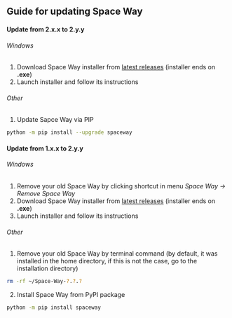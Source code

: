 ## Guide for updating Space Way


#### Update from 2.x.x to 2.y.y

###### Windows

1. Download Space Way installer from [latest releases](https://github.com/YariKartoshe4ka/Space-Way/releases/latest) (installer ends on **.exe**)
2. Launch installer and follow its instructions

###### Other

1. Update Sapce Way via PIP
```sh
python -m pip install --upgrade spaceway
```


#### Update from 1.x.x to 2.y.y

###### Windows

1. Remove your old Space Way by clicking shortcut in menu *Space Way -> Remove Space Way*
1. Download Space Way installer from [latest releases](https://github.com/YariKartoshe4ka/Space-Way/releases/latest) (installer ends on **.exe**)
3. Launch installer and follow its instructions

###### Other

1. Remove your old Space Way by terminal command (by default, it was installed in the home directory, if this is not the case, go to the installation directory)
```sh
rm -rf ~/Space-Way-?.?.?
```

2. Install Space Way from PyPI package
```sh
python -m pip install spaceway
```